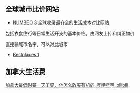 
## 全球城市比价网站


- [NUMBEO 3](https://www.numbeo.com/cost-of-living/comparison.jsp) 全球收录最齐全的生活成本对比网站

包括衣食住行等日常生活开支的基本价格，由网友上传和纠正物价

直接输城市名字，可以对比城市


- [Bestplaces 1](https://www.bestplaces.net/cost-of-living/)

## 加拿大生活费

[加拿大最低时薪一天工资，他怎么敢买有机的_哔哩哔哩_bilibili](https://www.bilibili.com/video/BV1pk4y157hi/?spm_id_from=pageDriver&vd_source=edb3b9d2edcf09617c0c07c0499efd40)